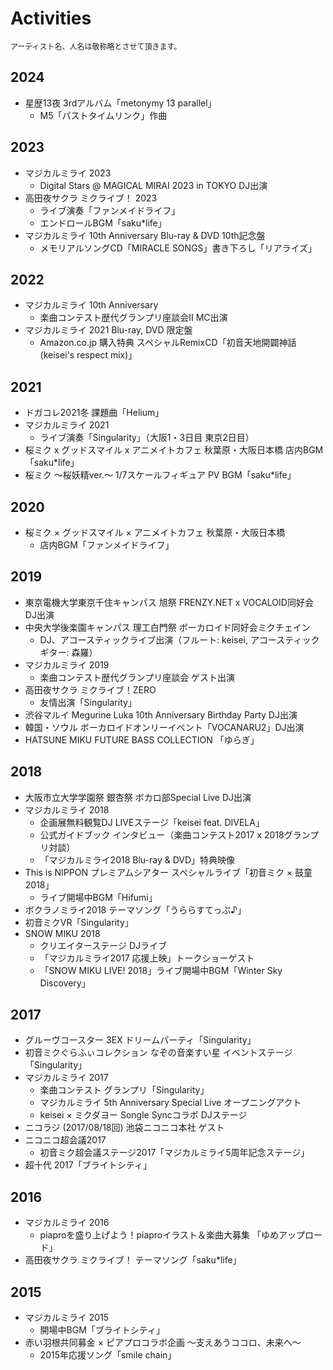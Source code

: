 # Activities

<span style="font-size: 12px;">アーティスト名、人名は敬称略とさせて頂きます。</span>

## 2024

* 星歴13夜 3rdアルバム「metonymy 13 parallel」
  * M5「パストタイムリンク」作曲

## 2023

* マジカルミライ 2023
  * Digital Stars @ MAGICAL MIRAI 2023 in TOKYO DJ出演
* 高田夜サクラ ミクライブ！ 2023
  * ライブ演奏「ファンメイドライフ」
  * エンドロールBGM「saku\*life」
* マジカルミライ 10th Anniversary Blu-ray & DVD 10th記念盤
  * メモリアルソングCD「MIRACLE SONGS」書き下ろし「リアライズ」

## 2022

* マジカルミライ 10th Anniversary
  * 楽曲コンテスト歴代グランプリ座談会II MC出演
* マジカルミライ 2021 Blu-ray, DVD 限定盤
  * Amazon.co.jp 購入特典 スペシャルRemixCD「初音天地開闢神話 (keisei's respect mix)」

## 2021

* ドガコレ2021冬 課題曲「Helium」
* マジカルミライ 2021
  * ライブ演奏「Singularity」（大阪1・3日目 東京2日目）
* 桜ミク x グッドスマイル x アニメイトカフェ 秋葉原・大阪日本橋 店内BGM「saku*life」
* 桜ミク 〜桜妖精ver.〜 1/7スケールフィギュア PV BGM「saku*life」

## 2020

* 桜ミク × グッドスマイル × アニメイトカフェ 秋葉原・大阪日本橋
  * 店内BGM「ファンメイドライフ」

## 2019

* 東京電機大学東京千住キャンパス 旭祭 FRENZY.NET x VOCALOID同好会 DJ出演
* 中央大学後楽園キャンパス 理工白門祭 ボーカロイド同好会ミクチェイン
  * DJ、アコースティックライブ出演（フルート: keisei, アコースティックギター: 森羅）
* マジカルミライ 2019
  * 楽曲コンテスト歴代グランプリ座談会 ゲスト出演
* 高田夜サクラ ミクライブ！ZERO
  * 友情出演「Singularity」
* 渋谷マルイ Megurine Luka 10th Anniversary Birthday Party DJ出演
* 韓国・ソウル ボーカロイドオンリーイベント「VOCANARU2」DJ出演
* HATSUNE MIKU FUTURE BASS COLLECTION 「ゆらぎ」

## 2018

* 大阪市立大学学園祭 銀杏祭 ボカロ部Special Live DJ出演
* マジカルミライ 2018
  * 企画展無料観覧DJ LIVEステージ「keisei feat. DIVELA」
  * 公式ガイドブック インタビュー（楽曲コンテスト2017 x 2018グランプリ対談）
  * 「マジカルミライ2018 Blu-ray & DVD」特典映像
* This is NIPPON プレミアムシアター スペシャルライブ「初音ミク × 鼓童 2018」
  * ライブ開場中BGM「Hifumi」
* ボクラノミライ2018 テーマソング「うららすてっぷ♪」
* 初音ミクVR「Singularity」
* SNOW MIKU 2018
  * クリエイターステージ DJライブ
  * 「マジカルミライ2017 応援上映」トークショーゲスト
  * 「SNOW MIKU LIVE! 2018」ライブ開場中BGM「Winter Sky Discovery」

## 2017

* グルーヴコースター 3EX ドリームパーティ「Singularity」
* 初音ミクぐらふぃコレクション なぞの音楽すい星 イベントステージ「Singularity」
* マジカルミライ 2017
  * 楽曲コンテスト グランプリ「Singularity」
  * マジカルミライ 5th Anniversary Special Live オープニングアクト
  * keisei × ミクダヨー Songle Syncコラボ DJステージ
* ニコラジ (2017/08/18回) 池袋ニコニコ本社 ゲスト
* ニコニコ超会議2017
  * 初音ミク超会議ステージ2017「マジカルミライ5周年記念ステージ」
* 超十代 2017「ブライトシティ」

## 2016

* マジカルミライ 2016
  * piaproを盛り上げよう！piaproイラスト＆楽曲大募集 「ゆめアップロード」
* 高田夜サクラ ミクライブ！ テーマソング「saku\*life」

## 2015

* マジカルミライ 2015
  * 開場中BGM「ブライトシティ」
* 赤い羽根共同募金 × ピアプロコラボ企画 〜支えあうココロ、未来へ〜
  * 2015年応援ソング「smile chain」

